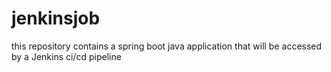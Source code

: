 # jenkinsjob
this repository contains a spring boot java application that will be accessed by a Jenkins ci/cd pipeline
